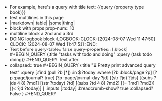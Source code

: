 - For example, here's a query with title text:
  {{query (property type book)}}
- test multilines in this page
- |markdown| table|
  |some|thing|
- block with props
  prop-num:: 10
- multiline block
  a 2nd
  and a 3rd
- DOING logbook block
  :LOGBOOK:
  CLOCK: [2024-08-07 Wed 11:47:50]
  CLOCK: [2024-08-07 Wed 11:47:53]
  :END:
- Text before
  query-table:: false
  query-properties:: [:block]
  #+BEGIN_QUERY
  {:title "tasks with todo and doing"
  :query (task todo doing)}
  #+END_QUERY
  Text after
- collapsed:: true
  #+BEGIN_QUERY
  {:title "⌛ Pretty print advanced query test"
    :query [:find (pull ?b [*])
       :in $ ?today
       :where
       [?b :block/page ?p]
       [?p :page/journal? true]
       [?p :page/journal-day ?jd]
       [(str ?jd) ?jds]
       [(subs ?jds 4 8) ?md1]
       [(str ?today) ?td]
       [(subs ?td 4 8) ?md2]
       [(= ?md1 ?md2)]
       [(< ?jd ?today)]
    ]
    :inputs [:today]
    :breadcrumb-show? true
    :collapsed? False
  }
  #+END_QUERY
